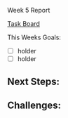 Week 5 Report

[Task Board](https://trello.com/b/5rsYMCG3/capstone-project-tasks)

This Weeks Goals:
* [ ] holder
* [ ] holder

Next Steps: 
- 

Challenges: 
- 

